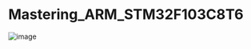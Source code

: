 # Mastering_ARM_STM32F103C8T6
![image](https://github.com/Mahmoud-Gharib/Mastering_ARM_STM32F103C8T6/assets/62407045/a1ceff02-e032-41c3-8a67-07c72303bd30)



